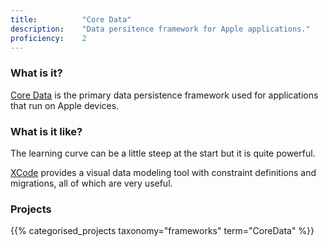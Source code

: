 ```yaml
---
title: 			"Core Data"
description: 	"Data persitence framework for Apple applications."
proficiency:	2
---
```


### What is it?
[Core Data](https://developer.apple.com/reference/coredata) is the primary data persistence framework used for applications that run on Apple devices.

### What is it like?
The learning curve can be a little steep at the start but it is quite powerful. 

[XCode](https://developer.apple.com/xcode/) provides a visual data modeling tool with constraint definitions and migrations, all of which are very useful.

### Projects
{{% categorised_projects taxonomy="frameworks" term="CoreData" %}}
